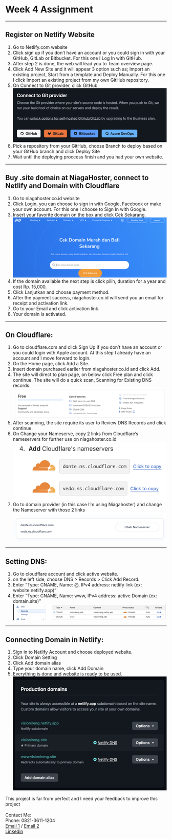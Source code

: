 # Week 4 Assignment
---

## Register on Netlify Website

1. Go to Netlify.com website
2. Click sign up if you don’t have an account or you could sign in with your GitHub, GitLab or Bitbucket. For this one I Log In with GitHub.
3. After step 2 is done, the web will lead you to Team overview page.
4. Click Add New Site and it will appear 3 option such as; Import an existing project, Start from a template and Deploy Manually. For this one I click Import an existing project from my own GitHub repository.
5. On Connect to Git provider, click GitHub.
   ![Register Netlify](https://github.com/RevoU-FSSE-2/week-4-febriaaan22/blob/main/Images/Readme%20Documentation/Register%20Netlify%20%235.png)
7. Pick a repository from your GitHub, choose Branch to deploy based on your GitHub branch and click Deploy Site
8. Wait until the deploying proccess finish and you had your own website.
---
## Buy .site domain at NiagaHoster, connect to Netlify and Domain with Cloudflare
1. Go to niagahoster.co.id website
2. Click Login, you can choose to sign in with Google, Facebook or make your own account. For this one I choose to Sign In with Google.
3. Insert your favorite domain on the box and click Cek Sekarang.
   ![NiagaHoster](https://github.com/RevoU-FSSE-2/week-4-febriaaan22/blob/main/Images/Readme%20Documentation/NiagaHoster%20%233.png)
5. If the domain available the next step is click pilih, duration for a year and cost Rp. 15,000.
6. Click Lanjutkan and choose payment method.
7. After the payment success, niagahoster.co.id will send you an email for receipt and activation link. 
8. Go to your Email and click activation link.
9. Your domain is activated.
---
## On Cloudflare:
1. Go to cloudflare.com and click Sign Up if you don’t have an account or you could login with Apple account. At this step I already have an account and I move forward to login.
2. On the Home page, click Add a Site.
3. Insert domain purchased earlier from niagahoster.co.id and click Add.
4. The site will direct to plan page, on below click Free plan and click continue. The site will do a quick scan, Scanning for Existing DNS records.
   ![Cloudflare](https://github.com/RevoU-FSSE-2/week-4-febriaaan22/blob/main/Images/Readme%20Documentation/Cloudflare%20%234.png)
5. After scanning, the site require its user to Review DNS Records and click continue.
6. On Change your Nameserve, copy 2 links from Cloudflare’s nameservers for further use on niagahoster.co.id
   ![Cloudflare](https://github.com/RevoU-FSSE-2/week-4-febriaaan22/blob/main/Images/Readme%20Documentation/Cloudflare%20%236.png)
7. Go to domain provider (in this case I’m using Niagahoster) and change the Nameserver with those 2 links
   ![Cloudflare](https://github.com/RevoU-FSSE-2/week-4-febriaaan22/blob/main/Images/Readme%20Documentation/Cloudflare%20%237.png)
---
## Setting DNS:
1. Go to cloudflare account and click active website.
2. on the left side, choose DNS > Records > Click Add Record.
3. Enter “Type: CNAME, Name: @, IPv4 address: netlify link (ex: website.netlify.app)”
4. Enter “Type: CNAME, Name: www, IPv4 address: active Domain (ex: domain.site)”
   ![Setting DNS](https://github.com/RevoU-FSSE-2/week-4-febriaaan22/blob/main/Images/Readme%20Documentation/Setting%20DNS%20%234.png)
---
## Connecting Domain in Netlify:
1. Sign in to Netlify Account and choose deployed website.
2. Click Domain Setting
3. Click Add domain alias
4. Type your domain name, click Add Domain
5. Everything is done and website is ready to be used.
   ![Domain Netlify](https://github.com/RevoU-FSSE-2/week-4-febriaaan22/blob/main/Images/Readme%20Documentation/Domain%20on%20Netlify%20%234.png)




This project is far from perfect and I need your feedback to improve this project <br>
<br>
Contact Me: <br>
Phone: 0821-3611-1204 <br>
[Email 1](febriansajaya22@gmail.com) / [Email 2](febriansanjaya22@gmail.com) <br>
[Linkedin](http://linkedin.com/in/ireng-febrian-sanjaya-6a79211a7)
